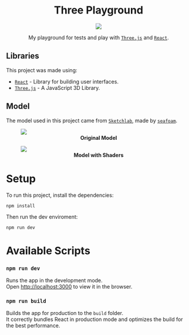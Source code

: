 <h1 align="center">Three Playground</h1> 

<div align="center">

  <img src="https://raw.githubusercontent.com/Zurkon/repo-assets/main/quakesentry/quakesentry.png" />

My playground for tests and play with [`Three.js`](https://threejs.org/) and [`React`](https://facebook.github.io/react/).

</div>

## Libraries

This project was made using:

- [`React`](https://facebook.github.io/react/) - Library for building user interfaces.
- [`Three.js`](https://threejs.org/) - A JavaScript 3D Library.

## Model

The model used in this project came from [`Sketchlab`](https://sketchfab.com/3d-models/smol-ame-in-an-upcycled-terrarium-hololiveen-490cecc249d242188fda5ad3160a4b24), made by [`seafoam`](https://sketchfab.com/seafoam).

<figure>
  <img src="https://raw.githubusercontent.com/Zurkon/repo-assets/main/quakesentry/quakesentry.png">
  <figcaption align="center"><b>Original Model</b></figcaption>
</figure>


<figure>
  <img src="https://raw.githubusercontent.com/Zurkon/repo-assets/main/quakesentry/quakesentry.png">
  <figcaption align="center"><b>Model with Shaders</b></figcaption>
</figure>

# Setup

To run this project, install the dependencies:
```
npm install
```

Then run the dev enviroment:
```
npm run dev
```

# Available Scripts

### `npm run dev`

Runs the app in the development mode.\
Open [http://localhost:3000](http://localhost:3000) to view it in the browser.

### `npm run build`

Builds the app for production to the `build` folder.\
It correctly bundles React in production mode and optimizes the build for the best performance.
